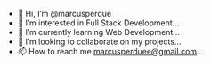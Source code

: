 - 👋 Hi, I’m @marcusperdue
- 👀 I’m interested in Full Stack Development...
- 🌱 I’m currently learning Web Development...
- 💞️ I’m looking to collaborate on my projects...
- 📫 How to reach me marcusperduee@gmail.com...
 

 
